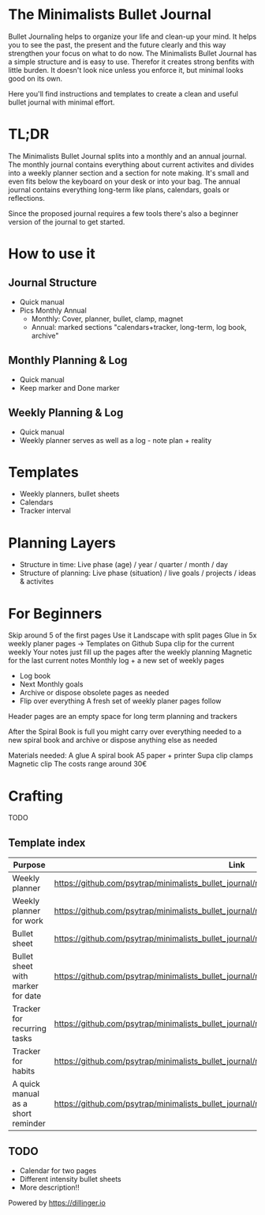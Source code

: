 # The Minimalists Bullet Journal


Bullet Journaling helps to organize your life and clean-up your mind. It helps you to see the past, the present and the future clearly and this way strengthen your focus on what to do now. The Minimalists Bullet Journal has a simple structure and is easy to use. Therefor it creates strong benfits with little burden. It doesn't look nice unless you enforce it, but minimal looks good on its own.

Here you'll find instructions and templates to create a clean and useful bullet journal with minimal effort.

# TL;DR
The Minimalists Bullet Journal splits into a monthly and an annual journal. The monthly journal contains everything about current activites and divides into a weekly planner section and a section for note making. It's small and even fits below the keyboard on your desk or into your bag. The annual journal contains everything long-term like plans, calendars, goals or reflections. 

Since the proposed journal requires a few tools there's also a beginner version of the journal to get started.

# How to use it
## Journal Structure
* Quick manual
* Pics Monthly Annual
  * Monthly: Cover, planner, bullet, clamp, magnet
  * Annual: marked sections "calendars+tracker, long-term, log book, archive"

## Monthly Planning & Log
* Quick manual
* Keep marker and Done marker

## Weekly Planning & Log
* Quick manual
* Weekly planner serves as well as a log - note plan + reality 

# Templates
* Weekly planners, bullet sheets
* Calendars
* Tracker interval

# Planning Layers
* Structure in time: Live phase (age) / year / quarter / month / day
* Structure of planning: Live phase (situation) / live goals / projects / ideas & activites

# For Beginners

Skip around 5 of the first  pages
Use it Landscape with split pages
Glue in 5x weekly planer pages -> Templates on Github
Supa clip for the current weekly
Your notes just fill up the pages after the weekly planning
Magnetic for the last current notes
Monthly log + a new set of weekly pages
+ Log book
+ Next Monthly goals
+ Archive or dispose obsolete pages as needed
+ Flip over everything
A fresh set of weekly planer pages follow

Header pages are an empty space for long term planning and trackers

After the Spiral Book is full you might carry over everything needed to a new spiral book
and archive or dispose anything else as needed

Materials needed:
A glue
A spiral book
A5 paper + printer
Supa clip clamps
Magnetic clip
The costs range around 30€

# Crafting

TODO

## Template index

| Purpose | Link |
| --- | --- |
| Weekly planner | https://github.com/psytrap/minimalists_bullet_journal/raw/main/pdf/A6/weekly_planner.pdf |
| Weekly planner for work | https://github.com/psytrap/minimalists_bullet_journal/raw/main/pdf/A6/weekly_planner_work.pdf |
| Bullet sheet | https://github.com/psytrap/minimalists_bullet_journal/raw/main/pdf/A6/bullet_sheet.pdf |
| Bullet sheet with marker for date | https://github.com/psytrap/minimalists_bullet_journal/raw/main/pdf/A6/bullet_sheet_with_date.pdf |
| Tracker for recurring tasks | https://github.com/psytrap/minimalists_bullet_journal/raw/main/pdf/A6/tracker_interval.pdf |
| Tracker for habits | https://github.com/psytrap/minimalists_bullet_journal/raw/main/pdf/A6/tracker_habit.pdf |
| A quick manual as a short reminder | https://github.com/psytrap/minimalists_bullet_journal/raw/main/pdf/A6/quick_manual.pdf |

## TODO
* Calendar for two pages
* Different intensity bullet sheets
* More description!!

Powered by https://dillinger.io